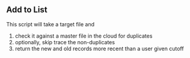 ## Add to List

This script will take a target file and

1. check it against a master file in the cloud for duplicates
2. optionally, skip trace the non-duplicates
3. return the new and old records more recent than a user given cutoff



